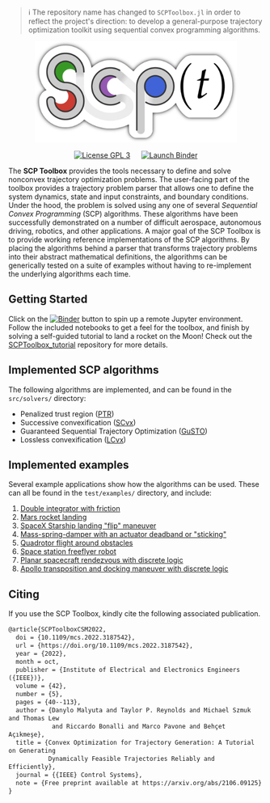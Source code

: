 > :information_source: The repository name has changed to `SCPToolbox.jl` in
> order to reflect the project's direction: to develop a general-purpose
> trajectory optimization toolkit using sequential convex programming
> algorithms.

<p align="center">
<a href="media/logo/about.md" title="About the logo">
<img alt="SCP Toolbox"
    title="SCP Toolbox"
    src="media/logo/logo.png"
    width="400px" />
</a>
</p>

<p align="center">
    <a href="http://www.gnu.org/licenses/gpl-3.0.txt"><img src="https://img.shields.io/badge/license-GPL_3-green.svg" alt="License GPL 3" /></a>
    &ensp;&ensp;
    <a href="https://mybinder.org/v2/gh/UW-ACL/SCPToolbox_tutorial/master?labpath=tutorial%2Fsrc%2Fp1_clp.ipynb"><img src="https://mybinder.org/badge_logo.svg" alt="Launch Binder" /></a>
</p>

The <b>SCP Toolbox</b> provides the tools necessary to define and solve
nonconvex trajectory optimization problems. The user-facing part of the toolbox
provides a trajectory problem parser that allows one to define the system
dynamics, state and input constraints, and boundary conditions. Under the hood,
the problem is solved using any one of several _Sequential Convex Programming_
(SCP) algorithms. These algorithms have been successfully demonstrated on a
number of difficult aerospace, autonomous driving, robotics, and other
applications. A major goal of the SCP Toolbox is to provide working reference
implementations of the SCP algorithms. By placing the algorithms behind a
parser that transforms trajectory problems into their abstract mathematical
definitions, the algorithms can be generically tested on a suite of examples
without having to re-implement the underlying algorithms each time.

## Getting Started

Click on the [![Binder](https://mybinder.org/badge_logo.svg)](https://mybinder.org/v2/gh/UW-ACL/SCPToolbox_tutorial/master?labpath=tutorial%2Fsrc%2Fp1_clp.ipynb) button to spin up a remote Jupyter environment. Follow the included notebooks to get a feel for the toolbox, and finish by solving a self-guided tutorial to land a rocket on the Moon! Check out the [SCPToolbox_tutorial](https://github.com/UW-ACL/SCPToolbox_tutorial) repository for more details.

## Implemented SCP algorithms

The following algorithms are implemented, and can be found in the
`src/solvers/` directory:

- Penalized trust region ([PTR](https://arxiv.org/abs/1811.10803))
- Successive convexification ([SCvx](https://arxiv.org/abs/1804.06539))
- Guaranteed Sequential Trajectory Optimization ([GuSTO](http://asl.stanford.edu/wp-content/papercite-data/pdf/Bonalli.Cauligi.Bylard.Pavone.ICRA19.pdf))
- Lossless convexification ([LCvx](https://doi.org/10.2514/1.27553))

## Implemented examples

Several example applications show how the algorithms can be used. These can all
be found in the `test/examples/` directory, and include:

1. [Double integrator with friction](test/examples/double_integrator)
2. [Mars rocket landing](test/examples/rocket_landing)
3. [SpaceX Starship landing "flip" maneuver](test/examples/starship_flip)
4. [Mass-spring-damper with an actuator deadband or
   "sticking"](test/examples/oscillator)
5. [Quadrotor flight around obstacles](test/examples/quadrotor)
6. [Space station freeflyer robot](test/examples/freeflyer)
7. [Planar spacecraft rendezvous with discrete
   logic](test/examples/rendezvous_planar)
8. [Apollo transposition and docking maneuver with discrete
   logic](test/examples/rendezvous_3d)

## Citing

If you use the SCP Toolbox, kindly cite the following associated publication.

```
@article{SCPToolboxCSM2022,
  doi = {10.1109/mcs.2022.3187542},
  url = {https://doi.org/10.1109/mcs.2022.3187542},
  year = {2022},
  month = oct,
  publisher = {Institute of Electrical and Electronics Engineers ({IEEE})},
  volume = {42},
  number = {5},
  pages = {40--113},
  author = {Danylo Malyuta and Taylor P. Reynolds and Michael Szmuk and Thomas Lew
            and Riccardo Bonalli and Marco Pavone and Behçet Açıkmeşe},
  title = {Convex Optimization for Trajectory Generation: A Tutorial on Generating
           Dynamically Feasible Trajectories Reliably and Efficiently},
  journal = {{IEEE} Control Systems},
  note = {Free preprint available at https://arxiv.org/abs/2106.09125}
}
```
